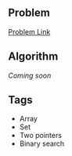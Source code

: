 ## Problem
[Problem Link](https://leetcode.com/problems/minimum-common-value/)

## Algorithm
*Coming soon*

## Tags
 - Array
 - Set
 - Two pointers
 - Binary search